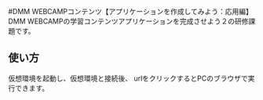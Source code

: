 #DMM WEBCAMPコンテンツ【アプリケーションを作成してみよう：応用編】
DMM WEBCAMPの学習コンテンツアプリケーションを完成させよう２の研修課題です。

## 使い方
仮想環境を起動し、仮想環境と接続後、
urlをクリックするとPCのブラウザで実行できます。